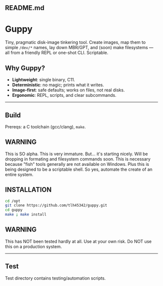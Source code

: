 ## README.md

# Guppy

Tiny, pragmatic disk-image tinkering tool. Create images, map them to simple `/dev/*` names, lay down MBR/GPT, and (soon) make filesystems — all from a friendly REPL or one-shot CLI. Scriptable.

## Why Guppy?

- **Lightweight**: single binary, C11.
- **Deterministic**: no magic; prints what it writes.
- **Image-first**: safe defaults; works on files, not real disks.
- **Ergonomic**: REPL, scripts, and clear subcommands.

------

## Build

Prereqs: a C toolchain (gcc/clang), `make`.

## WARNING

This is SO alpha.  This is very immature. But... it's starting nicely.  Will be dropping in formating and filesystem commands soon.  This is necessary because "fish" tools generally are not available on Windows.  Plus this is being designed to be a scriptable shell.  So yes, automate the create of an entire system.

## INSTALLATION

```bash
cd /opt
git clone https://github.com/tlh45342/guppy.git
cd guppy
make ; make install
```

## WARNING

This has NOT been tested hardly at all.  Use at your own risk.  Do NOT use this on a production system.

------

## Test

Test directory contains testing/automation scripts.